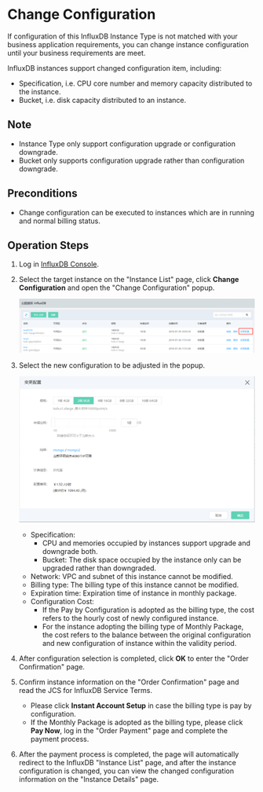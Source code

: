 # Change Configuration

If configuration of this InfluxDB Instance Type is not matched with your business application requirements, you can change instance configuration until your business requirements are meet. 

InfluxDB instances support changed configuration item, including:

- Specification, i.e. CPU core number and memory capacity distributed to the instance.
- Bucket, i.e. disk capacity distributed to an instance.

## Note

- Instance Type only support configuration upgrade or configuration downgrade.
- Bucket only supports configuration upgrade rather than configuration downgrade.

## Preconditions

- Change configuration can be executed to instances which are in running and normal billing status.

## Operation Steps

1. Log in [InfluxDB Console](http://tsds-console.jdcloud.com/list).

2. Select the target instance on the "Instance List" page, click **Change Configuration** and open the "Change Configuration" popup.

   ![1564384077331](../../../../../image/JCS-for-InfluxDB/1564384077331.png)

3. Select the new configuration to be adjusted in the popup.

   ![1564374942439](../../../../../image/JCS-for-InfluxDB/1564374942439.png)

   - Specification:
     - CPU and memories occupied by instances support upgrade and downgrade both.
     - Bucket: The disk space occupied by the instance only can be upgraded rather than downgraded.
   - Network: VPC and subnet of this instance cannot be modified.
   - Billing type: The billing type of this instance cannot be modified.
   - Expiration time: Expiration time of instance in monthly package.
   - Configuration Cost:
     - If the Pay by Configuration is adopted as the billing type, the cost refers to the hourly cost of newly configured instance.
     - For the instance adopting the billing type of Monthly Package, the cost refers to the balance between the original configuration and new configuration of instance within the validity period.

4. After configuration selection is completed, click **OK** to enter the "Order Confirmation" page.

5. Confirm instance information on the "Order Confirmation" page and read the JCS for InfluxDB Service Terms.

   - Please click **Instant Account Setup** in case the billing type is pay by configuration.
   - If the Monthly Package is adopted as the billing type, please click **Pay Now**, log in the "Order Payment" page and complete the payment process.

6. After the payment process is completed, the page will automatically redirect to the InfluxDB "Instance List" page, and after the instance configuration is changed, you can view the changed configuration information on the "Instance Details" page.